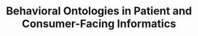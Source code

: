 ---
name: "Behavioral Ontologies In Patient And Consumer Facing"
title: "Behavioral Ontologies in Patient and Consumer-Facing Informatics"
journal: "journal name" 
project: null
event: "Society for Behavioral Medicine (SBM) annual meeting, Symposium on Potential Confluence between Medical Informatics and Behavioral Science to Advance Precision Healthcare (abstract)"
authors:
- name: "Bickmore, T."
year: 2016
resources: null
external_url: null
draft: false
headless: true
---